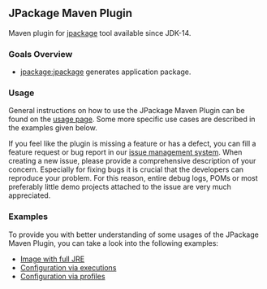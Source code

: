 ## JPackage Maven Plugin

Maven plugin for [jpackage](https://openjdk.java.net/jeps/343) tool available since JDK-14.

### Goals Overview

* [jpackage:jpackage](./jpackage-mojo.html) generates application package.

### Usage

  General instructions on how to use the JPackage Maven Plugin can be found on the [usage page](./usage.html). Some more
  specific use cases are described in the examples given below.

  If you feel like the plugin is missing a feature or has a defect, you can fill a feature request or bug report in our
  [issue management system](https://github.com/petr-panteleyev/jpackage-maven-plugin/issues). When creating a new issue,
  please provide a comprehensive description of your concern. Especially for fixing bugs it is crucial that the developers
  can reproduce your problem. For this reason, entire debug logs, POMs or most preferably little demo projects attached
  to the issue are very much appreciated.

### Examples

To provide you with better understanding of some usages of the JPackage Maven Plugin,
you can take a look into the following examples:

* [Image with full JRE](./examples/full-jre.html)
* [Configuration via executions](./examples/executions.html)
* [Configuration via profiles](./examples/profiles.html)
